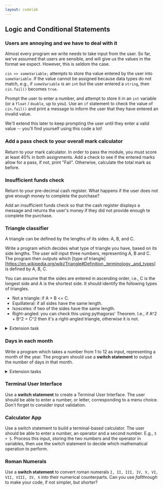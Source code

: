 ```yaml
---
layout: codelab
---
```


## Logic and Conditional Statements

### Users are annoying and we have to deal with it

Almost every program we write needs to take input from the user. So far, we've assumed that users are sensible, and will give us the values in the format we expect. However, this is seldom the case.

`cin >> someVariable;` attempts to store tha value entered by the user into `someVariable`. If the value cannot be assigned because data types do not match, e.g., if `someVariable` is an `int` but the user entered a `string`, then `cin.fail()` becomes `true`.

Prompt the user to enter a number, and attempt to store it in an `int` variable (or a `float` / `double`, up to you). Use an `if` statement to check the value of `cin.fail()` and print a message to inform the user that they have entered an invalid value.

We'll extend this later to keep prompting the user until they enter a valid value -- you'll find yourself using this code a lot!

### Add a pass check to your overall mark calculator

Return to your mark calculator.
In order to pass the module, you must score at least 40% in both assignments. Add a check to see if the entered marks allow for a pass, if not, print "Fail". Otherwise, calculate the total mark as before.

### Insufficient funds check

Return to your pre-decimal cash register. What happens if the user does not give enough money to complete the purchase?

Add an insufficient funds check so that the cash register displays a message and returns the user's money if they did not provide enough te complete the purchase.

### Triangle classifier

A triangle can be defined by the lengths of its sides: A, B, and C.

Write a program which decides what type of triangle you have, based on its side lengths.
The user will input three numbers, representing A, B and C.
The program then outputs which [type of triangle][https://en.wikipedia.org/wiki/Triangle#Definition,_terminology,_and_types] is defined by A, B, C.

You can assume that the sides are entered in ascending order, i.e., C is the longest side and A is the shortest side.
It should identify the following types of triangles.

- Not a triangle: if A + B <= C.
- Equillateral: if all sides have the same length.
- Isosceles: if two of the sides have the same length.
- Right-angled: you can check this using pythagoras' Theorem. I.e., if A^2 + B^2 = C^2 then it's a right-angled triangle, otherwise it is not.

<details markdown="block">
<summary>Extension task</summary>

Adapt your program to handle the case when the numbers are not entered in ascending order.
I.e., for your existing logic to keep working, you'll need to re-arrange the inputted numbers so that A <= B <= C

</details>

### Days in each month

Write a program which takes a number from 1 to 12 as input, representing a month of the year.
The program should use a **switch statement** to output the number of days in that month.

<details markdown="block">
<summary>Extension tasks</summary>

- What happens if the user enters a number which doesn't represent a month of the year.
- What happens if the user enters some input which is not a number?
- What about leap-years?

</details>

### Terminal User Interface

Use a **switch statement** to create a Terminal User Interface.
The user should be able to enter a number, or letter, corresponding to a menu choice.
Don't forget to consider input validation.

### Calculator App

Use a switch statement to build a terminal-based calculator. The user should be able to enter a number, an operator and a second number. E.g., `3 + 5`.
Process this input, storing the two numbers and the operator in variables, then use the switch statement to decide which mathematical operation to perform.

### Roman Numerals

Use a **switch statement** to convert roman numerals `I, II, III, IV, V, VI, VII, VIII, IV, X` into their numerical counterparts.
Can you use *fallthrough* to make your code, if not simpler, but shorter?



